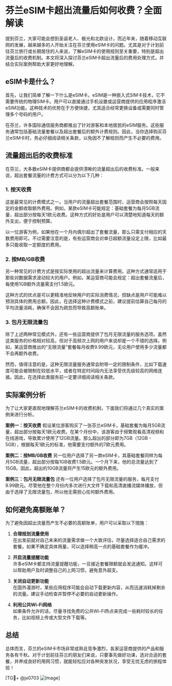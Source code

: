 # 芬兰eSIM卡超出流量后如何收费？全面解读

提到芬兰，大家可能会想到圣诞老人、极光和北欧设计。而近年来，随着移动互联网的发展，越来越多的人开始关注在芬兰使用eSIM卡的问题。尤其是对于计划前往芬兰旅行或长期居住的人来说，了解eSIM卡的使用规则至关重要，特别是超出流量后的收费机制。本文将深入探讨芬兰eSIM卡超出流量后的费用处理方式，并结合实际案例帮助大家更好地理解。

## eSIM卡是什么？

首先，让我们简单了解一下什么是eSIM卡。eSIM是一种嵌入式SIM卡技术，它不需要传统的物理SIM卡。用户可以直接通过手机设置或运营商提供的应用程序激活eSIM功能。这种技术的优势在于方便快捷，尤其适合经常更换设备或需要同时管理多个号码的用户。

在芬兰，许多国际通信服务商都推出了针对游客和本地居民的eSIM服务。这些服务通常包括基础流量套餐以及超出套餐后的额外计费规则。因此，当你选择购买芬兰eSIM卡时，务必仔细阅读相关条款，以免因不了解规则而产生不必要的费用。

## 流量超出后的收费标准

在芬兰，大多数eSIM卡提供商都会提供清晰的流量超出后的收费标准。一般来说，超出套餐流量的计费方式可以分为以下几种：

### 1. 按天收费
这是最常见的计费模式之一。当用户的流量超出套餐范围时，运营商会按照每天固定的金额收取额外费用。例如，某款eSIM卡可能规定：基础套餐为每月5GB流量，超出部分按每天1欧元收费。这种方式的好处是用户可以清楚地知道每天的额外支出，便于控制预算。

以一位游客为例，如果他在一个月内偶尔超出了套餐流量，那么只需支付相应的天数费用即可。不过需要注意的是，有些运营商会对单日超额流量设定上限，比如最多只能收取一定额度的费用。

### 2. 按MB/GB收费
另一种常见的计费方式是按实际使用的超出流量来计算费用。这种方式通常适用于那些对数据需求波动较大的用户。例如，某运营商可能会规定：超出套餐流量后，每使用1GB额外流量需支付1.5欧元。

这种方式的优点是可以更精准地反映用户的实际消费情况，但缺点是用户可能难以预测具体的费用总额。因此，在选择这种计费模式之前，建议提前估算自己每月的平均流量消耗，确保不会因为疏忽而导致高额账单。

### 3. 包月无限流量包
除了上述两种常见模式外，还有一些运营商提供了包月无限流量的服务选项。虽然这类服务的价格相对较高，但对于高频次上网的用户来说却是一个不错的选择。例如，某运营商推出的“无限流量”套餐每月收费9.99欧元，无论用户使用多少流量都不会再额外收费。

然而，值得注意的是，这种无限流量服务通常会附带一定的限制条件，比如下载速度可能会被限制在较低水平，或者在特定时间段内无法享受优先级较高的网络连接。因此，在选择此类服务前一定要详细阅读相关条款。

## 实际案例分析

为了让大家更直观地理解芬兰eSIM卡的收费机制，下面我们将通过几个真实的案例来进行分析。

**案例一：按天收费**
假设某位游客购买了一张芬兰eSIM卡，基础套餐为每月5GB流量，超出部分按每天1欧元收费。在某个月份中，该游客由于频繁观看高清视频和在线游戏，导致累计使用了12GB流量。那么超出的部分即为7GB（12GB - 5GB），根据每天1欧元的标准，他需要支付额外的7欧元费用。

**案例二：按MB/GB收费**
另一位用户选择了另一款eSIM卡，其基础套餐同样为每月5GB流量，超出部分按每1GB收费1.5欧元。一个月下来，他的总流量达到了15GB。因此，超出的10GB流量将产生15欧元的额外费用。

**案例三：包月无限流量包**
还有一位用户选择了包月无限流量的服务，每月支付9.99欧元。尽管他在整个月份内多次进行大文件下载和高清直播流媒体播放，但由于选择了无限流量包，所以他无需担心任何额外费用。

## 如何避免高额账单？

为了避免因超出流量而产生不必要的高额账单，用户可以采取以下措施：

1. **合理规划流量使用**  
   在出发前就对自己未来的流量需求做一个大致评估，尽量选择适合自己需求的套餐。如果不确定具体用量，可以选择稍高一点的基础套餐作为缓冲。

2. **开启流量提醒功能**  
   许多eSIM卡都支持流量提醒功能，一旦接近套餐限额就会发送通知。这样可以帮助用户及时调整自己的上网习惯，避免意外超支。

3. **关闭自动更新功能**  
   在国外漫游时，某些应用程序可能会自动下载更新内容，从而迅速消耗掉剩余的流量。建议手动检查并暂停不必要的自动更新操作。

4. **利用公共Wi-Fi网络**  
   如果条件允许的话，尽量寻找免费的公共Wi-Fi热点来完成一些耗时较长的任务，比如视频上传或大型文件下载等。

## 总结

总体而言，芬兰的eSIM卡市场非常成熟且竞争激烈，各家运营商提供的产品和服务各有千秋。对于计划前往芬兰的朋友们来说，只要事先做好功课，选对合适的套餐，并养成良好的用网习惯，就能轻松应对各种突发状况，享受无忧无虑的旅程体验！

[TG💪+ @jx0703 ![Image](https://github.com/user-attachments/assets/dbca1d08-cadb-493c-b0ec-ad6f7a83f270)]